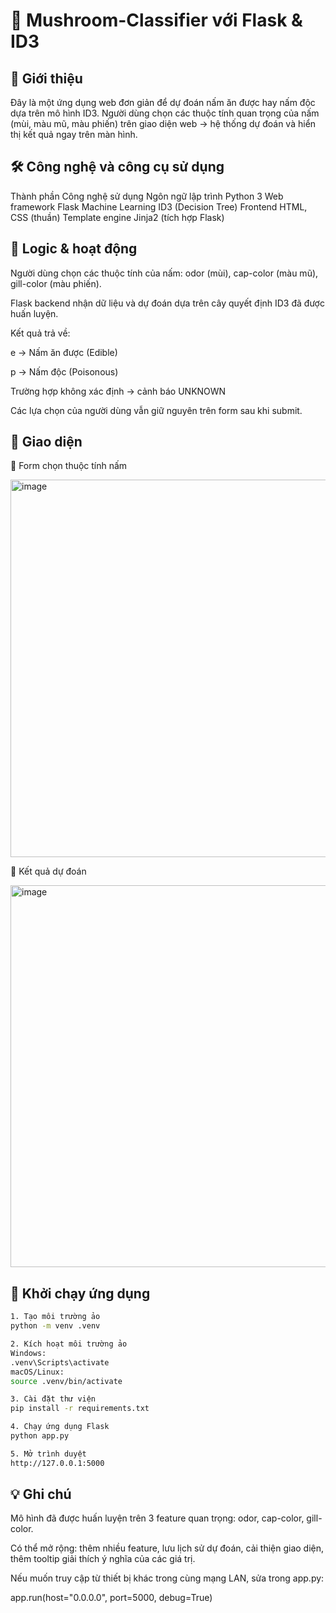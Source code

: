 # 🍄 Mushroom-Classifier với Flask & ID3
## 📌 Giới thiệu

Đây là một ứng dụng web đơn giản để dự đoán nấm ăn được hay nấm độc dựa trên mô hình ID3.
Người dùng chọn các thuộc tính quan trọng của nấm (mùi, màu mũ, màu phiến) trên giao diện web → hệ thống dự đoán và hiển thị kết quả ngay trên màn hình.

## 🛠️ Công nghệ và công cụ sử dụng
Thành phần	Công nghệ sử dụng
Ngôn ngữ lập trình	Python 3
Web framework	Flask
Machine Learning	ID3 (Decision Tree)
Frontend	HTML, CSS (thuần)
Template engine	Jinja2 (tích hợp Flask)
## 🧠 Logic & hoạt động

Người dùng chọn các thuộc tính của nấm: odor (mùi), cap-color (màu mũ), gill-color (màu phiến).

Flask backend nhận dữ liệu và dự đoán dựa trên cây quyết định ID3 đã được huấn luyện.

Kết quả trả về:

e → Nấm ăn được (Edible)

p → Nấm độc (Poisonous)

Trường hợp không xác định → cảnh báo UNKNOWN

Các lựa chọn của người dùng vẫn giữ nguyên trên form sau khi submit.

## 🎨 Giao diện

🔹 Form chọn thuộc tính nấm

<img width="978" height="604" alt="image" src="https://github.com/user-attachments/assets/1a39ca88-6e9d-45aa-b9b2-32ee5fabe009" />

🔹 Kết quả dự đoán

<img width="880" height="611" alt="image" src="https://github.com/user-attachments/assets/594ce291-5f9d-4b3f-9768-ec2fc6c149b7" />

## 🚀 Khởi chạy ứng dụng

```bash
1. Tạo môi trường ảo
python -m venv .venv

2. Kích hoạt môi trường ảo
Windows:
.venv\Scripts\activate
macOS/Linux:
source .venv/bin/activate

3. Cài đặt thư viện
pip install -r requirements.txt

4. Chạy ứng dụng Flask
python app.py

5. Mở trình duyệt
http://127.0.0.1:5000
```

## 💡 Ghi chú

Mô hình đã được huấn luyện trên 3 feature quan trọng: odor, cap-color, gill-color.

Có thể mở rộng: thêm nhiều feature, lưu lịch sử dự đoán, cải thiện giao diện, thêm tooltip giải thích ý nghĩa của các giá trị.

Nếu muốn truy cập từ thiết bị khác trong cùng mạng LAN, sửa trong app.py:

app.run(host="0.0.0.0", port=5000, debug=True)

